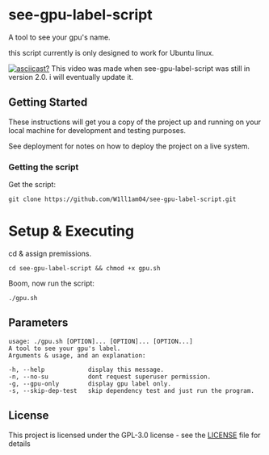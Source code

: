 # see-gpu-label-script

A tool to see your gpu's name.

this script currently is only designed to work for Ubuntu linux.

[![asciicast?](https://asciinema.org/a/321696.png)](https://asciinema.org/a/321696)
This video was made when see-gpu-label-script was still in version 2.0. i will eventually update it.

## Getting Started

These instructions will get you a copy of the project up and running on your local machine for development and testing purposes.

See deployment for notes on how to deploy the project on a live system.


### Getting the script

Get the script:
```
git clone https://github.com/W1ll1am04/see-gpu-label-script.git
```
# Setup & Executing

cd & assign premissions.
```
cd see-gpu-label-script && chmod +x gpu.sh
```

Boom, now run the script:
```
./gpu.sh
```
## Parameters
```
usage: ./gpu.sh [OPTION]... [OPTION]... [OPTION...]
A tool to see your gpu's label.
Arguments & usage, and an explanation: 

-h, --help            display this message.
-n, --no-su           dont request superuser permission.
-g, --gpu-only        display gpu label only.
-s, --skip-dep-test   skip dependency test and just run the program.
```
## License

This project is licensed under the GPL-3.0 license - see the [LICENSE](LICENSE) file for details

